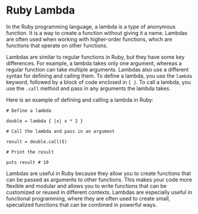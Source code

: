 # Ruby Lambda

In the Ruby programming language, a lambda is a type of anonymous function. It is a way to create a function without giving it a name. Lambdas are often used when working with higher-order functions, which are functions that operate on other functions.

Lambdas are similar to regular functions in Ruby, but they have some key differences. For example, a lambda takes only one argument, whereas a regular function can take multiple arguments. Lambdas also use a different syntax for defining and calling them. To define a lambda, you use the `lambda` keyword, followed by a block of code enclosed in `{ }`. To call a lambda, you use the `.call` method and pass in any arguments the lambda takes.

Here is an example of defining and calling a lambda in Ruby:

`# Define a lambda`

`double = lambda { |x| x * 2 }`

`# Call the lambda and pass in an argument`

`result = double.call(5)`

`# Print the result`

`puts result # 10`

Lambdas are useful in Ruby because they allow you to create functions that can be passed as arguments to other functions. This makes your code more flexible and modular and allows you to write functions that can be customized or reused in different contexts. Lambdas are especially useful in functional programming, where they are often used to create small, specialized functions that can be combined in powerful ways.